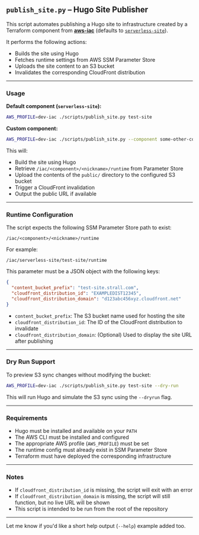 ## `publish_site.py` – Hugo Site Publisher

This script automates publishing a Hugo site to infrastructure created by a  Terraform component from [**aws-iac**](https://github.com/usekarma/aws-iac) (defaults to [`serverless-site`](https://github.com/usekarma/aws-iac/tree/main/components/serverless-site)).

It performs the following actions:

- Builds the site using Hugo  
- Fetches runtime settings from AWS SSM Parameter Store  
- Uploads the site content to an S3 bucket  
- Invalidates the corresponding CloudFront distribution  

---

### Usage

**Default component (`serverless-site`):**

```bash
AWS_PROFILE=dev-iac ./scripts/publish_site.py test-site
```

**Custom component:**

```bash
AWS_PROFILE=dev-iac ./scripts/publish_site.py --component some-other-component test-site
```

This will:

- Build the site using Hugo  
- Retrieve `/iac/<component>/<nickname>/runtime` from Parameter Store  
- Upload the contents of the `public/` directory to the configured S3 bucket  
- Trigger a CloudFront invalidation  
- Output the public URL if available  

---

### Runtime Configuration

The script expects the following SSM Parameter Store path to exist:

```
/iac/<component>/<nickname>/runtime
```

For example:

```
/iac/serverless-site/test-site/runtime
```

This parameter must be a JSON object with the following keys:

```json
{
  "content_bucket_prefix": "test-site.strall.com",
  "cloudfront_distribution_id": "EXAMPLEDIST12345",
  "cloudfront_distribution_domain": "d123abc456xyz.cloudfront.net"
}
```

- `content_bucket_prefix`: The S3 bucket name used for hosting the site  
- `cloudfront_distribution_id`: The ID of the CloudFront distribution to invalidate  
- `cloudfront_distribution_domain`: (Optional) Used to display the site URL after publishing  

---

### Dry Run Support

To preview S3 sync changes without modifying the bucket:

```bash
AWS_PROFILE=dev-iac ./scripts/publish_site.py test-site --dry-run
```

This will run Hugo and simulate the S3 sync using the `--dryrun` flag.

---

### Requirements

- Hugo must be installed and available on your `PATH`  
- The AWS CLI must be installed and configured  
- The appropriate AWS profile (`AWS_PROFILE`) must be set  
- The runtime config must already exist in SSM Parameter Store  
- Terraform must have deployed the corresponding infrastructure  

---

### Notes

- If `cloudfront_distribution_id` is missing, the script will exit with an error  
- If `cloudfront_distribution_domain` is missing, the script will still function, but no live URL will be shown  
- This script is intended to be run from the root of the repository  

---

Let me know if you'd like a short help output (`--help`) example added too.
